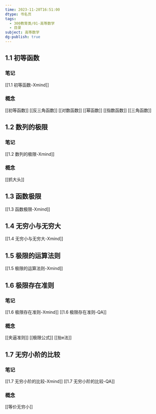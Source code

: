 ```yaml
---
time: 2023-11-20T16:51:00
dtype: 书名页
tags:
  - 300教育类/01-高等数学
  - 目录
subject: 高等数学
dg-publish: true
---
```

## 1.1 初等函数
### 笔记
[[1.1 初等函数-Xmind]]
### 概念
[[初等函数]]
[[反三角函数]]
[[对数函数]]
[[幂函数]]
[[指数函数]]
[[三角函数]]
## 1.2 数列的极限
### 笔记
[[1.2 数列的极限-Xmind]]
### 概念
[[抓大头]]
## 1.3 函数极限
[[1.3 函数极限-Xmind]]
## 1.4 无穷小与无穷大
[[1.4 无穷小与无穷大-Xmind]]
## 1.5 极限的运算法则
[[1.5 极限的运算法则-Xmind]]
## 1.6 极限存在准则
### 笔记
[[1.6 极限存在准则-Xmind]]
[[1.6 极限存在准则-QA]]
### 概念
[[夹逼准则]]
[[极限公式]]
[[抬e法]]
## 1.7 无穷小阶的比较
### 笔记
[[1.7 无穷小阶的比较-Xmind]]
[[1.7 无穷小阶的比较-QA]]
### 概念
[[等价无穷小]]